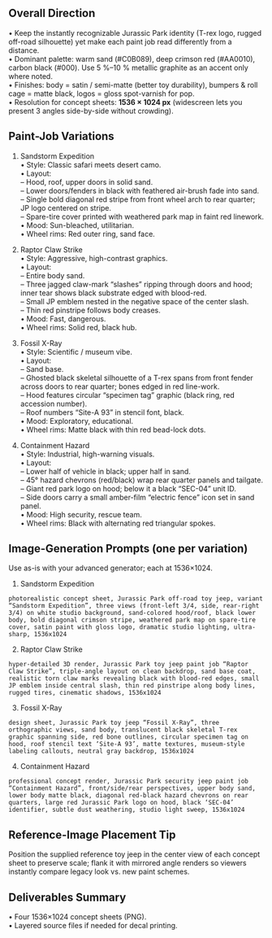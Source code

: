 ## Overall Direction

• Keep the instantly recognizable Jurassic Park identity (T-rex logo, rugged off-road silhouette) yet make each paint job read differently from a distance.  
• Dominant palette: warm sand (#C0B089), deep crimson red (#AA0010), carbon black (#000). Use 5 %–10 % metallic graphite as an accent only where noted.  
• Finishes: body = satin / semi-matte (better toy durability), bumpers & roll cage = matte black, logos = gloss spot-varnish for pop.  
• Resolution for concept sheets: **1536 × 1024 px** (widescreen lets you present 3 angles side-by-side without crowding).

## Paint-Job Variations

1. Sandstorm Expedition  
    • Style: Classic safari meets desert camo.  
    • Layout:  
    – Hood, roof, upper doors in solid sand.  
    – Lower doors/fenders in black with feathered air-brush fade into sand.  
    – Single bold diagonal red stripe from front wheel arch to rear quarter; JP logo centered on stripe.  
    – Spare-tire cover printed with weathered park map in faint red linework.  
    • Mood: Sun-bleached, utilitarian.  
    • Wheel rims: Red outer ring, sand face.
    
2. Raptor Claw Strike  
    • Style: Aggressive, high-contrast graphics.  
    • Layout:  
    – Entire body sand.  
    – Three jagged claw-mark “slashes” ripping through doors and hood; inner tear shows black substrate edged with blood-red.  
    – Small JP emblem nested in the negative space of the center slash.  
    – Thin red pinstripe follows body creases.  
    • Mood: Fast, dangerous.  
    • Wheel rims: Solid red, black hub.
    
3. Fossil X-Ray  
    • Style: Scientific / museum vibe.  
    • Layout:  
    – Sand base.  
    – Ghosted black skeletal silhouette of a T-rex spans from front fender across doors to rear quarter; bones edged in red line-work.  
    – Hood features circular “specimen tag” graphic (black ring, red accession number).  
    – Roof numbers “Site-A 93” in stencil font, black.  
    • Mood: Exploratory, educational.  
    • Wheel rims: Matte black with thin red bead-lock dots.
    
4. Containment Hazard  
    • Style: Industrial, high-warning visuals.  
    • Layout:  
    – Lower half of vehicle in black; upper half in sand.  
    – 45° hazard chevrons (red/black) wrap rear quarter panels and tailgate.  
    – Giant red park logo on hood; below it a black “SEC-04” unit ID.  
    – Side doors carry a small amber-film “electric fence” icon set in sand panel.  
    • Mood: High security, rescue team.  
    • Wheel rims: Black with alternating red triangular spokes.
    

## Image-Generation Prompts (one per variation)

Use as-is with your advanced generator; each at 1536×1024.

1. Sandstorm Expedition

```
photorealistic concept sheet, Jurassic Park off-road toy jeep, variant “Sandstorm Expedition”, three views (front-left 3/4, side, rear-right 3/4) on white studio background, sand-colored hood/roof, black lower body, bold diagonal crimson stripe, weathered park map on spare-tire cover, satin paint with gloss logo, dramatic studio lighting, ultra-sharp, 1536x1024
```

2. Raptor Claw Strike

```
hyper-detailed 3D render, Jurassic Park toy jeep paint job “Raptor Claw Strike”, triple-angle layout on clean backdrop, sand base coat, realistic torn claw marks revealing black with blood-red edges, small JP emblem inside central slash, thin red pinstripe along body lines, rugged tires, cinematic shadows, 1536x1024
```

3. Fossil X-Ray

```
design sheet, Jurassic Park toy jeep “Fossil X-Ray”, three orthographic views, sand body, translucent black skeletal T-rex graphic spanning side, red bone outlines, circular specimen tag on hood, roof stencil text ‘Site-A 93’, matte textures, museum-style labeling callouts, neutral gray backdrop, 1536x1024
```

4. Containment Hazard

```
professional concept render, Jurassic Park security jeep paint job “Containment Hazard”, front/side/rear perspectives, upper body sand, lower body matte black, diagonal red-black hazard chevrons on rear quarters, large red Jurassic Park logo on hood, black ‘SEC-04’ identifier, subtle dust weathering, studio light sweep, 1536x1024
```

## Reference-Image Placement Tip

Position the supplied reference toy jeep in the center view of each concept sheet to preserve scale; flank it with mirrored angle renders so viewers instantly compare legacy look vs. new paint schemes.

## Deliverables Summary

• Four 1536×1024 concept sheets (PNG).  
• Layered source files if needed for decal printing.